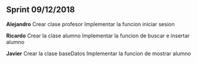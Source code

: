 ## Sprint 09/12/2018
**Alejandro**
Crear clase profesor
Implementar la funcion iniciar sesion

**Ricardo**
Crear la clase alumno
Implementar la funcion de buscar e insertar alumno

**Javier**
Crear la clase baseDatos
Implementar la funcion de mostrar alumno